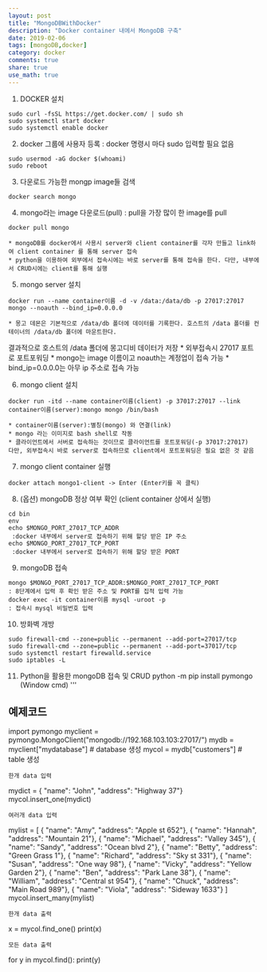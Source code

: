```yaml
---
layout: post
title: "MongoDBWithDocker"
description: "Docker container 내에서 MongoDB 구축"
date: 2019-02-06
tags: [mongoDB,docker]
category: docker
comments: true
share: true
use_math: true
---
```


1. DOCKER 설치
~~~
sudo curl -fsSL https://get.docker.com/ | sudo sh
sudo systemctl start docker
sudo systemctl enable docker
~~~

2. docker 그룹에 사용자 등록 : docker 명령시 마다 sudo 입력할 필요 없음
~~~
sudo usermod -aG docker $(whoami)
sudo reboot
~~~

3. 다운로드 가능한 mongp image들 검색
~~~
docker search mongo
~~~

4. mongo라는 image 다운로드(pull) : pull을 가장 많이 한 image를 pull
~~~
docker pull mongo
~~~

    * mongoDB를 docker에서 사용시 server와 client container를 각자 만들고 link하여 client container 를 통해 server 접속
    * python을 이용하여 외부에서 접속시에는 바로 server를 통해 접속을 한다. 다만, 내부에서 CRUD시에는 client를 통해 실행

5. mongo server 설치
~~~
docker run --name container이름 -d -v /data:/data/db -p 27017:27017 mongo --noauth --bind_ip=0.0.0.0 
~~~
    * 몽고 데몬은 기본적으로 /data/db 폴더에 데이터를 기록한다. 호스트의 /data 폴더를 컨테이너의 /data/db 폴더에 마운트한다. 
   결과적으로 호스트의 /data 폴더에 몽고디비 데이터가 저장
	* 외부접속시 27017 포트로 포트포워딩
	* mongo는 image 이름이고 noauth는 계정업이 접속 가능 
	* bind_ip=0.0.0.0는 아무 ip 주소로 접속 가능

6. mongo client 설치
~~~
docker run -itd --name container이름(client) -p 37017:27017 --link container이름(server):mongo mongo /bin/bash
~~~
    * container이름(server):별칭(mongo) 와 연결(link)
	* mongo 라는 이미지로 bash shell로 작동
    * 클라이언트에서 서버로 접속하는 것이므로 클라이언트를 포트포워딩(-p 37017:27017)
    다만, 외부접속시 바로 server로 접속하므로 client에서 포트포워딩은 필요 없은 것 같음

7. mongo client	container 실행
~~~
docker attach mongo1-client -> Enter (Enter키를 꼭 클릭)
~~~

8. (옵션) mongoDB 정상 여부 확인 (client container 상에서 실행)
~~~
cd bin
env
echo $MONGO_PORT_27017_TCP_ADDR
 :docker 내부에서 server로 접속하기 위해 할당 받은 IP 주소
echo $MONGO_PORT_27017_TCP_PORT
 :docker 내부에서 server로 접속하기 위해 할당 받은 PORT
~~~

9. mongoDB 접속 
~~~
mongo $MONGO_PORT_27017_TCP_ADDR:$MONGO_PORT_27017_TCP_PORT
: 8단계에서 입력 후 확인 받은 주소 및 PORT를 집적 입력 가능
docker exec -it container이름 mysql -uroot -p
: 접속시 mysql 비밀번호 입력
~~~

10. 방화벽 개방
~~~
sudo firewall-cmd --zone=public --permanent --add-port=27017/tcp
sudo firewall-cmd --zone=public --permanent --add-port=37017/tcp 
sudo systemctl restart firewalld.service
sudo iptables -L
~~~

11. Python을 활용한 mongoDB 접속 및 CRUD
python -m pip install pymongo (Window cmd)
'''
## 예제코드<br>

import pymongo
myclient = pymongo.MongoClient("mongodb://192.168.103.103:27017/")
mydb = myclient["mydatabase"] # database 생성
mycol = mydb["customers"] # table 생성

	한개 data 입력
mydict = { "name": "John", "address": "Highway 37"} 
mycol.insert_one(mydict) 

	여러개 data 입력
mylist = [
  { "name": "Amy", "address": "Apple st 652"},
  { "name": "Hannah", "address": "Mountain 21"},
  { "name": "Michael", "address": "Valley 345"},
  { "name": "Sandy", "address": "Ocean blvd 2"},
  { "name": "Betty", "address": "Green Grass 1"},
  { "name": "Richard", "address": "Sky st 331"},
  { "name": "Susan", "address": "One way 98"},
  { "name": "Vicky", "address": "Yellow Garden 2"},
  { "name": "Ben", "address": "Park Lane 38"},
  { "name": "William", "address": "Central st 954"},
  { "name": "Chuck", "address": "Main Road 989"},
  { "name": "Viola", "address": "Sideway 1633"}
]
mycol.insert_many(mylist) 

	한개 data 출력
x = mycol.find_one()
print(x)

	모든 data 출력
for y in mycol.find():
    print(y)
